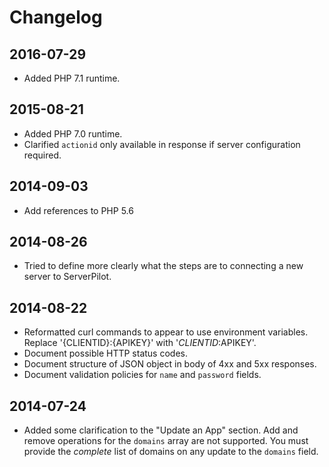 # Changelog

## 2016-07-29

  - Added PHP 7.1 runtime.

## 2015-08-21

  - Added PHP 7.0 runtime.
  - Clarified `actionid` only available in response if server configuration required.

## 2014-09-03

  - Add references to PHP 5.6

## 2014-08-26

  - Tried to define more clearly what the steps are to connecting a new server
    to ServerPilot.

## 2014-08-22

  - Reformatted curl commands to appear to use environment variables. Replace
    '{CLIENTID}:{APIKEY}' with '$CLIENTID:$APIKEY'.
  - Document possible HTTP status codes.
  - Document structure of JSON object in body of 4xx and 5xx responses.
  - Document validation policies for `name` and `password` fields.

## 2014-07-24
    
  - Added some clarification to the "Update an App" section. Add and remove
    operations for the `domains` array are not supported. You must provide the
    *complete* list of domains on any update to the `domains` field.

